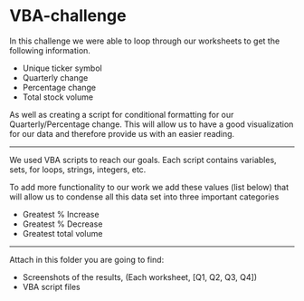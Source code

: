 # VBA-challenge
In this challenge we were able to loop through our worksheets to get the following information.
   - Unique ticker symbol
   - Quarterly change
   - Percentage change
   - Total stock volume 
   
As well as creating a script for conditional formatting for our Quarterly/Percentage change. This will allow us to have a good visualization for our data and therefore provide us with an easier reading. 
   
--------------------------------------

We used VBA scripts to reach our goals. Each script contains variables, sets, for loops, strings, integers, etc. 

To add more functionality to our work we add these values (list below) that will allow us to condense all this data set into three important categories

 - Greatest % Increase
 - Greatest % Decrease
 - Greatest total volume 
 
---------------------------------------

Attach in this folder you are going to find:

 - Screenshots of the results, (Each worksheet, [Q1, Q2, Q3, Q4])
 - VBA script files
 
